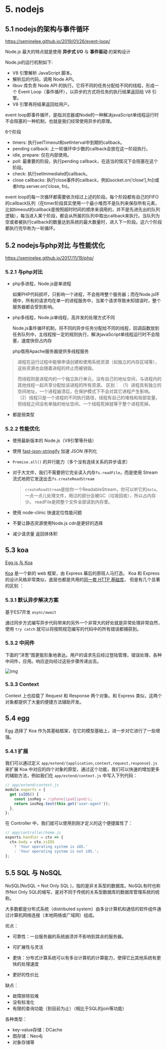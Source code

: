 # 5. nodejs

## 5.1 nodejs的架构与事件循环

https://seminelee.github.io/2019/01/26/event-loop/

Node.js 最大的特点就是使用 **异步式 I/O** 与 **事件驱动** 的架构设计

Node.js的运行机制如下:

- V8 引擎解析 JavaScript 脚本。
- 解析后的代码，调用 Node API。
- libuv 库负责 Node API 的执行。它将不同的任务分配给不同的线程，形成一个 Event Loop（事件循环），以异步的方式将任务的执行结果返回给 V8 引擎。
- V8 引擎再将结果返回给用户。

event loop即事件循环，是指浏览器或Node的一种解决javaScript单线程运行时不会阻塞的一种机制，也就是我们经常使用异步的原理。

6个阶段

- timers: 执行setTimeout和setInterval中到期的callback。
- pending callback: 上一轮循环中少数的callback会放在这一阶段执行。
- idle, prepare: 仅在内部使用。
- poll: 最重要的阶段，执行pending callback，在适当的情况下会阻塞在这个阶段。
- check: 执行setImmediate的callback。
- close callbacks: 执行close事件的callback，例如socket.on(‘close’[,fn])或者http.server.on(‘close, fn)。

event loop的每一次循环都需要依次经过上述的阶段。每个阶段都有自己的FIFO的callback队列（在timer阶段其实使用一个最小堆而不是队列来保存所有元素，比如timeout的callback是按照超时时间的顺序来调用的，并不是先进先出的队列逻辑），每当进入某个阶段，都会从所属的队列中取出callback来执行。当队列为空或者被执行callback的数量达到系统的最大数量时，进入下一阶段。这六个阶段都执行完毕称为一轮循环。

## 5.2 nodejs与php对比 与性能优化

https://seminelee.github.io/2017/11/19/php/

### 5.2.1 与php对比

- php多进程，Node.js是单进程

  如果PHP代码损坏，只影响一个进程，不会拖垮整个服务器；而在Node.js环境中，所有的请求均在单一的进程服务中，当某个请求导致未知错误时，整个服务器都会受到影响。

- php多线程，Node.js单线程，高并发的处理方式不同

  Node.js事件循环机制，将不同的异步任务分配给不同的线程，回调函数放到任务队列中，主线程按一定的规则执行，解决javaScript单线程运行时不会阻塞，速度快但占内存

  php借用Apache服务器提供多线程服务

> 进程在运行过程中能够申请创建和使用系统资源（如独立的内存区域等），这些资源也会随着进程的终止而被销毁。
>
> 而线程则是进程内的一个独立执行单元，没有自己的地址空间，与进程内的其他线程一起共享分配给该进程的所有资源。
> 区别：
> （1）进程具有独立的空间地址，一个进程崩溃后，在保护模式下不会对其它进程产生影响。
> （2）线程只是一个进程的不同执行路径，线程有自己的堆栈和局部变量，但线程之间没有单独的地址空间，一个线程死掉就等于整个进程死掉。

 - 都是弱类型

### 5.2.2 性能优化

- 使用最新版本的 Node.js（V8引擎等升级）

- 使用 [fast-json-stringify](https://github.com/fastify/fast-json-stringify) 加速 JSON 序列化

- `Promise.all()` 的并行能力（多个没有连续关系的异步请求）

- 对于大文件，我们不需要把它完全读入内存`fs.readFile`，而是使用 Stream 流式地把它发送出去`fs.createReadStream`

  > `createReadStream`是给你一个ReadableStream，你可以听它的`data`，一点一点儿处理文件，用过的部分会被GC（垃圾回收），所以占内存少。 readFile是把整个文件全部读到内存里。

- 使用 node-clinic 快速定位性能问题

- 不要让静态资源使用Node.js cdn是更好的选择

- 减少请求量 返回体体积



## 5.3 koa

[Egg.js 与 Koa]( https://eggjs.org/zh-cn/intro/egg-and-koa.html )

 [Koa](https://koajs.com/) 是一个新的 web 框架，由 Express 幕后的原班人马打造。 Koa 和 Express 的设计风格非常类似，底层也都是共用的[同一套 HTTP 基础库](https://github.com/jshttp)，  但是有几个显著的区别 ：

### 5.3.1  默认异步解决方案 

基于ES7开发 `async/await`

 通过同步方式编写异步代码带来的另外一个非常大的好处就是异常处理非常自然，使用 `try catch` 就可以将按照规范编写的代码中的所有错误都捕获到。 

### 5.3.2 中间件

下面的“洋葱”图更能形象地表达。用户的请求先后经过登陆管理，错误处理，各种中间件，应用。响应逆向经过这些步骤传递出去。

 ![img](https://camo.githubusercontent.com/d80cf3b511ef4898bcde9a464de491fa15a50d06/68747470733a2f2f7261772e6769746875622e636f6d2f66656e676d6b322f6b6f612d67756964652f6d61737465722f6f6e696f6e2e706e67) 



### 5.3.3 Context

  Context 上也挂载了 Request 和 Response 两个对象。和 Express 类似，这两个对象都提供了大量的便捷方法辅助开发。

## 5.4 egg

 Egg 选择了 Koa 作为其基础框架，在它的模型基础上，进一步对它进行了一些增强。 

### 5.4.1 扩展

 我们可以通过定义 `app/extend/{application,context,request,response}.js` 来扩展 Koa 中对应的四个对象的原型，通过这个功能，我们可以快速的增加更多的辅助方法，例如我们在 `app/extend/context.js` 中写入下列代码： 

``` js
// app/extend/context.js
module.exports = {
  get isIOS() {
    const iosReg = /iphone|ipad|ipod/i;
    return iosReg.test(this.get('user-agent'));
  },
};
```

 在 Controller 中，我们就可以使用到刚才定义的这个便捷属性了： 

``` js
// app/controller/home.js
exports.handler = ctx => {
  ctx.body = ctx.isIOS
    ? 'Your operating system is iOS.'
    : 'Your operating system is not iOS.';
};
```



## 5.5 SQL 与 NoSQL

NoSQL(NoSQL = Not Only SQL )，指的是非关系型的数据库。NoSQL有时也称作Not Only SQL的缩写，是对不同于传统的关系型数据库的数据库管理系统的统称。

大多数都是分布式系统（distributed system）由多台计算机和通信的软件组件通过计算机网络连接（本地网络或广域网）组成。

优点：

- 可靠性：一台服务器的系统崩溃并不影响到其余的服务器。
- 可扩展性与灵活

- 更快：分布式计算系统可以有多台计算机的计算能力，使得它比其他系统有更快的处理速度
- 更好的性价比

缺点：

- 故障排除较难
- 没有标准化
- 有限的查询功能（到目前为止）（相比于SQL的join等功能）

各种类型：

- key-value存储：DCache
- 图存储：Neo4j
- 对象存储等



